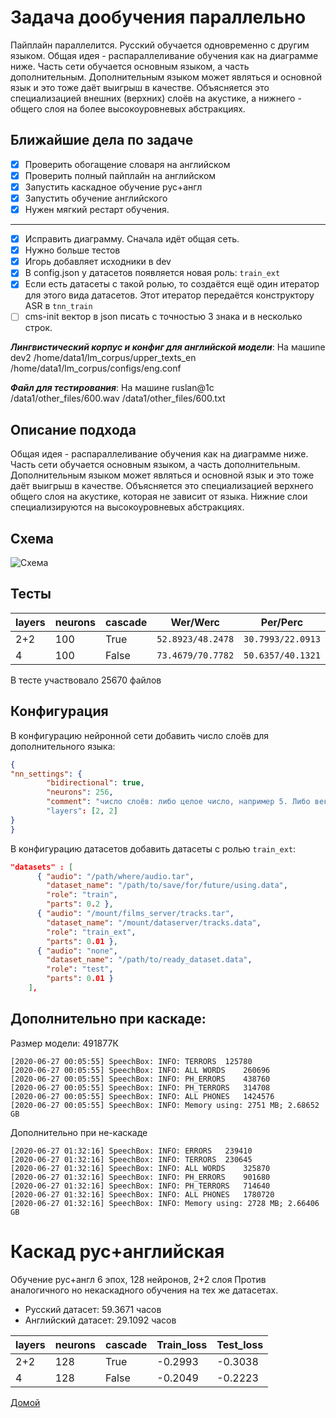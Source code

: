# Задача дообучения параллельно
Пайплайн параллелится. Русский обучается одновременно с другим языком.
Общая идея - распараллеливание обучения как на диаграмме ниже.
Часть сети обучается основным языком, а часть дополнительным.
Дополнительным языком может являться и основной язык и это тоже даёт выигрыш в качестве.
Объясняется это специализацией внешних (верхних) слоёв на акустике, а нижнего - общего
слоя на более высокоуровневых абстракциях.

## Ближайшие дела по задаче
- [x] Проверить обогащение словаря на английском
- [x] Проверить полный пайплайн на английском
- [x] Запустить каскадное обучение рус+англ
- [x] Запустить обучение английского
- [x] Нужен мягкий рестарт обучения.
----
- [x] Исправить диаграмму. Сначала идёт общая сеть.
- [x] Нужно больше тестов
- [x] Игорь добавляет исходники в dev
- [x] В config.json у датасетов появляется новая роль: `train_ext`
- [x] Если есть датасеты с такой ролью, то создаётся ещё один итератор
для этого вида датасетов. Этот итератор передаётся конструктору ASR в `tnn_train`
- [ ] cms-init вектор в json писать с точностью 3 знака и в несколько строк.

***Лингвистический корпус и конфиг для английской модели***:
На машиne dev2
/home/data1/lm_corpus/upper_texts_en
/home/data1/lm_corpus/configs/eng.conf

***Файл для тестирования***:
На машине ruslan@1c
/data1/other_files/600.wav
/data1/other_files/600.txt


## Описание подхода

Общая идея - распараллеливание обучения как на диаграмме ниже.
Часть сети обучается основным языком, а часть дополнительным.
Дополнительным языком может являться и основной язык и это тоже даёт выигрыш в качестве.
Объясняется это специализацией верхнего общего слоя на акустике, которая не зависит от языка.
Нижние слои специализируются на высокоуровневых абстракциях.

## Схема
<!--
[iterator]->data[lstm],
[lstm]->chanel_1[lstm_1],
[lstm]-.-[lstm_2],
[lstm_1]->[log_softmax1],
[lstm_2]-.-[log_softmax2],
[lstm_1]-[note: русская подсеть {bg:wheat}],
[lstm_2]-[note: английская подсеть {bg:wheat}]
-->

![Схема](https://yuml.me/diagram/scruffy/class/[iterator]-%3Edata[lstm],%20[lstm]-%3Echanel_1[lstm_1],%20[lstm]-.-[lstm_2],%20[lstm_1]-%3E[log_softmax1],%20[lstm_2]-.-[log_softmax2],%20[lstm_1]-[note:%20%D1%80%D1%83%D1%81%D1%81%D0%BA%D0%B0%D1%8F%20%D0%BF%D0%BE%D0%B4%D1%81%D0%B5%D1%82%D1%8C%20%7Bbg:wheat%7D],%20[lstm_2]-[note:%20%D0%B0%D0%BD%D0%B3%D0%BB%D0%B8%D0%B9%D1%81%D0%BA%D0%B0%D1%8F%20%D0%BF%D0%BE%D0%B4%D1%81%D0%B5%D1%82%D1%8C%20%7Bbg:wheat%7D])

## Тесты

|layers|neurons|cascade|Wer/Werc|Per/Perc|  
|---|---|---|---|---|  
|2+2|100|True |`52.8923/48.2478`|`30.7993/22.0913`|
|4  |100|False|`73.4679/70.7782`|`50.6357/40.1321`|

В тесте участвовало 25670 файлов

## Конфигурация
В конфигурацию нейронной сети добавить число слоёв для дополнительного языка:
```json
{
"nn_settings": {
        "bidirectional": true,
        "neurons": 256,
        "comment": "число слоёв: либо целое число, например 5. Либо вектор при каскадном обучении, например [2, 3]."
        "layers": [2, 2]
}
}
```
В конфигурацию датасетов добавить датасеты с ролью `train_ext`:
```json
"datasets" : [
      { "audio": "/path/where/audio.tar",
        "dataset_name": "/path/to/save/for/future/using.data",
        "role": "train",
        "parts": 0.2 },
      { "audio": "/mount/films_server/tracks.tar",
        "dataset_name": "/mount/dataserver/tracks.data",
        "role": "train_ext",
        "parts": 0.01 },
      { "audio": "none",
        "dataset_name": "/path/to/ready_dataset.data",
        "role": "test",
        "parts": 0.01 }
    ],
```

## Дополнительно при каскаде:
Размер модели: 491877К
```
[2020-06-27 00:05:55] SpeechBox: INFO: TERRORS	125780
[2020-06-27 00:05:55] SpeechBox: INFO: ALL WORDS	260696
[2020-06-27 00:05:55] SpeechBox: INFO: PH_ERRORS	438760
[2020-06-27 00:05:55] SpeechBox: INFO: PH_TERRORS	314708
[2020-06-27 00:05:55] SpeechBox: INFO: ALL PHONES	1424576
[2020-06-27 00:05:55] SpeechBox: INFO: Memory using: 2751 MB; 2.68652 GB
```

Дополнительно при не-каскаде
```
[2020-06-27 01:32:16] SpeechBox: INFO: ERRORS	239410
[2020-06-27 01:32:16] SpeechBox: INFO: TERRORS	230645
[2020-06-27 01:32:16] SpeechBox: INFO: ALL WORDS	325870
[2020-06-27 01:32:16] SpeechBox: INFO: PH_ERRORS	901680
[2020-06-27 01:32:16] SpeechBox: INFO: PH_TERRORS	714640
[2020-06-27 01:32:16] SpeechBox: INFO: ALL PHONES	1780720
[2020-06-27 01:32:16] SpeechBox: INFO: Memory using: 2728 MB; 2.66406 GB
```

# Каскад рус+английская

Обучение рус+англ 6 эпох, 128 нейронов, 2+2 слоя
Против аналогичного но некаскадного обучения на тех же датасетах.
- Русский датасет: 59.3671 часов
- Английский датасет: 29.1092 часов

|layers|neurons|cascade|Train_loss|Test_loss  
|---|---|---|---|---|  
| 2+2 | 128 | True | -0.2993 | -0.3038 |
|  4  | 128 | False| -0.2049 | -0.2223 |

[Домой](../index.html)
